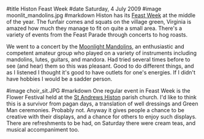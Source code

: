 #title Histon Feast Week
#date Saturday, 4 July 2009
#image moonlit_mandolins.jpg
#markdown
Histon has its
[Feast Week](http://hisimp.com/feast/)
at the middle of the year. The funfair comes and squats on the village green, Virginia is amazed how much they manage to fit on quite a small area. There's a variety of events from the Feast Parade through concerts to hog roasts.

We went to a concert by the
[Moonlight Mandolins](https://www.moonlightmandolins.org/),
an enthusiastic and competent amateur group who played on a variety of instruments including mandolins, lutes, guitars, and mandora. Had tried several times before to see (and hear) them so this was pleasant. Good to do different things, and as I listened I thought it's good to have outlets for one's energies. If I didn't have hobbies I would be a sadder person.

#image choir_sit.JPG
#markdown
One regular event in Feast Week is the Flower Festival held at the [St Andrews Histon](http://standrewshiston.org/) parish church.
I'd like to think this is a survivor from pagan days, a translation of well dressings and Green Man ceremonies. Probably not. Anyway it gives people a chance to be creative with their displays, and a chance for others to enjoy such displays. There are refreshments to be had, on Saturday there were cream teas, and musical accompaniment too.
